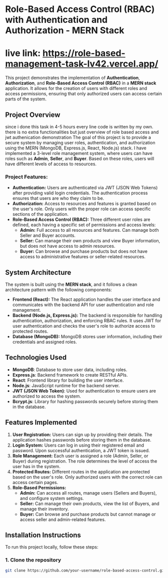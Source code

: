# Role-Based Access Control (RBAC) with Authentication and Authorization - MERN Stack

# live link: https://role-based-management-task-lv42.vercel.app/

This project demonstrates the implementation of **Authentication**, **Authorization**, and **Role-Based Access Control (RBAC)** in a **MERN stack** application. It allows for the creation of users with different roles and access permissions, ensuring that only authorized users can access certain parts of the system.

## **Project Overview**
since i done this task in 4-5 hours every line code is written by my own. there is no extra functionalities but just overview of role based access and jwt authenication demonstration
The goal of this project is to provide a secure system by managing user roles, authentication, and authorization using the MERN (MongoDB, Express.js, React, Node.js) stack. I have implemented a 3-level role management system, where users can have roles such as **Admin**, **Seller**, and **Buyer**. Based on these roles, users will have different levels of access to resources.

### **Project Features:**
- **Authentication:** Users are authenticated via JWT (JSON Web Tokens) after providing valid login credentials. The authentication process ensures that users are who they claim to be.
- **Authorization:** Access to resources and features is granted based on the user's role. Only users with the proper role can access specific sections of the application.
- **Role-Based Access Control (RBAC):** Three different user roles are defined, each having a specific set of permissions and access levels:
  - **Admin:** Full access to all resources and features. Can manage both Seller and Buyer accounts.
  - **Seller:** Can manage their own products and view Buyer information, but does not have access to admin resources.
  - **Buyer:** Can browse and purchase products but does not have access to administrative features or seller-related resources.

## **System Architecture**
The system is built using the **MERN stack**, and it follows a clean architecture pattern with the following components:
- **Frontend (React):** The React application handles the user interface and communicates with the backend API for user authentication and role management.
- **Backend (Node.js, Express.js):** The backend is responsible for handling authentication, authorization, and enforcing RBAC rules. It uses JWT for user authentication and checks the user's role to authorize access to protected routes.
- **Database (MongoDB):** MongoDB stores user information, including their credentials and assigned roles.

## **Technologies Used**
- **MongoDB**: Database to store user data, including roles.
- **Express.js**: Backend framework to create RESTful APIs.
- **React**: Frontend library for building the user interface.
- **Node.js**: JavaScript runtime for the backend server.
- **JWT (JSON Web Token)**: Used for authentication to ensure users are authorized to access the system.
- **Bcrypt.js**: Library for hashing passwords securely before storing them in the database.

## **Features Implemented**
1. **User Registration:** Users can sign up by providing their details. The application hashes passwords before storing them in the database.
2. **Login System:** Users can log in using their registered email and password. Upon successful authentication, a JWT token is issued.
3. **Role Management:** Each user is assigned a role (Admin, Seller, or Buyer) during registration. The role determines the level of access the user has in the system.
4. **Protected Routes:** Different routes in the application are protected based on the user's role. Only authorized users with the correct role can access certain pages.
5. **Role-Based Permissions:**
   - **Admin:** Can access all routes, manage users (Sellers and Buyers), and configure system settings.
   - **Seller:** Can manage their own products, view the list of Buyers, and manage their inventory.
   - **Buyer:** Can browse and purchase products but cannot manage or access seller and admin-related features.

## **Installation Instructions**
To run this project locally, follow these steps:

### 1. Clone the repository
```bash
git clone https://github.com/your-username/role-based-access-control.git
